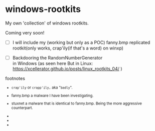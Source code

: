 # windows-rootkits
My own 'collection' of windows rootkits.

Coming very soon!
- [ ] I will include my (working but only as a POC) fanny.bmp replicated rootkit(only works, crap'ily(if that's a word) on winxp)
- [ ] Backdooring the RandomNumberGenerator \
    in Windows (as seen here But in Linux: https://xcellerator.github.io/posts/linux_rootkits_04/ )









footnotes

<sub>


- `crap'ily` or `crapp'ily,` aka "`badly`".

- fanny.bmp a malware I have been investigating.

- stuxnet a malware that is identical to fanny.bmp. Being the more aggressive counterpart.

-  

-  

-  


</sub>
